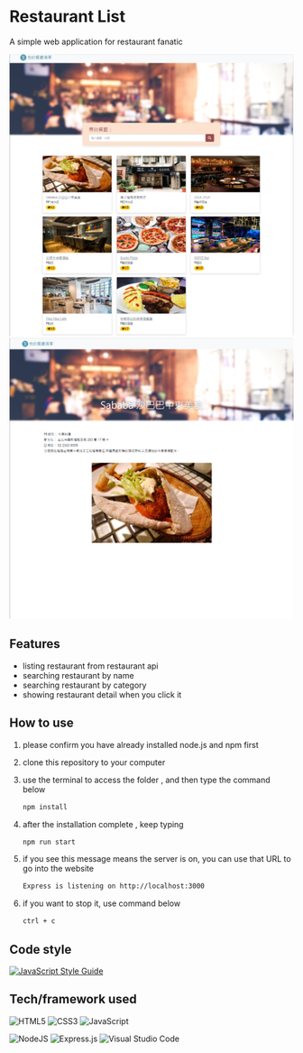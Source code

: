 # Restaurant List
A simple web application for restaurant fanatic

![JavaScript Style Guide](./public/pictures/homepage.png)
![JavaScript Style Guide](./public/pictures/detail.png)

## Features

- listing restaurant from restaurant api
- searching restaurant by name
- searching restaurant by category
- showing restaurant detail when you click it

## How to use 

1. please confirm you have already installed node.js and npm first
2. clone this repository to your computer
3. use the terminal to access the folder , and then type the command below

   ```bash
   npm install
   ```

4. after the installation complete , keep typing

   ```bash
   npm run start
   ```

5. if you see this message means the server is on, you can use that URL to go into the website

   ```bash
   Express is listening on http://localhost:3000
   ```  

6. if you want to stop it, use command below

   ```bash
   ctrl + c
   ```

## Code style
[![JavaScript Style Guide](https://img.shields.io/badge/code_style-standard-brightgreen.svg)](https://standardjs.com)

## Tech/framework used

![HTML5](https://img.shields.io/badge/html5-%23E34F26.svg?style=for-the-badge&logo=html5&logoColor=white)
![CSS3](https://img.shields.io/badge/css3-%231572B6.svg?style=for-the-badge&logo=css3&logoColor=white)
![JavaScript](https://img.shields.io/badge/javascript-%23323330.svg?style=for-the-badge&logo=javascript&logoColor=%23F7DF1E)

![NodeJS](https://img.shields.io/badge/node.js-6DA55F?style=for-the-badge&logo=node.js&logoColor=white)
![Express.js](https://img.shields.io/badge/express.js-%23404d59.svg?style=for-the-badge&logo=express&logoColor=%2361DAFB)
![Visual Studio Code](https://img.shields.io/badge/Visual%20Studio%20Code-0078d7.svg?style=for-the-badge&logo=visual-studio-code&logoColor=white)

